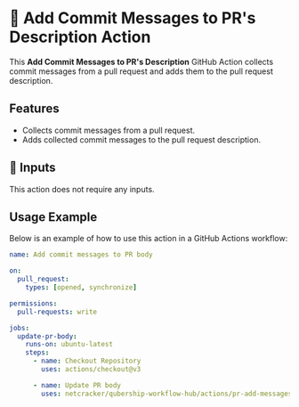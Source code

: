 # 🚀 Add Commit Messages to PR's Description Action

This **Add Commit Messages to PR's Description** GitHub Action collects commit messages from a pull request and adds them to the pull request description.

## Features

- Collects commit messages from a pull request.
- Adds collected commit messages to the pull request description.

## 📌 Inputs

This action does not require any inputs.

## Usage Example

Below is an example of how to use this action in a GitHub Actions workflow:

```yaml
name: Add commit messages to PR body

on:
  pull_request:
    types: [opened, synchronize]

permissions:
  pull-requests: write

jobs:
  update-pr-body:
    runs-on: ubuntu-latest
    steps:
      - name: Checkout Repository
        uses: actions/checkout@v3

      - name: Update PR body
        uses: netcracker/qubership-workflow-hub/actions/pr-add-messages@v1.0.3